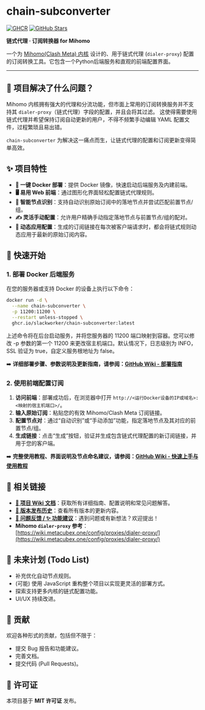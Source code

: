 # chain-subconverter

[![GHCR](https://img.shields.io/badge/GHCR-chain--subconverter-blue?logo=github)](https://github.com/slackworker/chain-subconverter/pkgs/container/chain-subconverter)
[![GitHub Stars](https://img.shields.io/github/stars/slackworker/chain-subconverter.svg?style=social&label=Star&maxAge=2592000)](https://github.com/slackworker/chain-subconverter/stargazers/)

**链式代理 · 订阅转换器 for Mihomo**

一个为 [Mihomo(Clash Meta) 内核](https://wiki.metacubex.one/) 设计的、用于链式代理 (`dialer-proxy`) 配置的订阅转换工具。它包含一个Python后端服务和直观的前端配置界面。

---

## 🤔 项目解决了什么问题？

Mihomo 内核拥有强大的代理和分流功能，但市面上常用的订阅转换服务并不支持其 `dialer-proxy`（链式代理）字段的配置，并且会将其过滤。 这使得需要使用链式代理并希望保持订阅自动更新的用户，不得不频繁手动编辑 YAML 配置文件，过程繁琐且易出错。

`chain-subconverter` 为解决这一痛点而生，让链式代理的配置和订阅更新变得简单高效。

## ✨ 项目特性

* **🐳 一键 Docker 部署**：提供 Docker 镜像，快速启动后端服务及内建前端。
* **🖥️ 易用 Web 前端**：通过图形化界面轻松配置链式代理规则。
* **🤖 智能节点识别**：支持自动识别原始订阅中的落地节点并尝试匹配前置节点/组。
* **✍️ 灵活手动配置**：允许用户精确手动指定落地节点与前置节点/组的配对。
* **🔄 动态应用配置**：生成的订阅链接在每次被客户端请求时，都会将链式规则动态应用于最新的原始订阅内容。

## 🚀 快速开始

### 1. 部署 Docker 后端服务

在您的服务器或支持 Docker 的设备上执行以下命令：

```bash
docker run -d \
  --name chain-subconverter \
  -p 11200:11200 \
  --restart unless-stopped \
  ghcr.io/slackworker/chain-subconverter:latest
```

上述命令将在后台启动服务，并将您服务器的 11200 端口映射到容器。您可以修改 -p 参数的第一个 11200 来更改宿主机端口。默认情况下，日志级别为 INFO，SSL 验证为 true，自定义服务根地址为 false。

➡️ **详细部署步骤、参数说明及更新指南，请参阅：[GitHub Wiki - 部署指南](https://github.com/slackworker/chain-subconverter/wiki/Deployment-Guide)**

### 2. 使用前端配置订阅

1.  **访问前端**：部署成功后，在浏览器中打开 `http://<运行Docker设备的IP或域名>:<映射的宿主机端口>/`。
2.  **输入原始订阅**：粘贴您的有效 Mihomo/Clash Meta 订阅链接。
3.  **配置节点对**：通过“自动识别”或“手动添加”功能，指定落地节点及其对应的前置节点/组。
4.  **生成链接**：点击“生成”按钮，验证并生成包含链式代理配置的新订阅链接，并用于您的客户端。

➡️ **完整使用教程、界面说明及节点命名建议，请参阅：[GitHub Wiki - 快速上手与使用教程](https://github.com/slackworker/chain-subconverter/wiki)**

## 🔗 相关链接

* **[📖 项目 Wiki 文档](https://github.com/YOUR_USERNAME/YOUR_REPOSITORY/wiki)**：获取所有详细指南、配置说明和常见问题解答。
* **[📜 版本发布历史](https://github.com/YOUR_USERNAME/YOUR_REPOSITORY/releases)**：查看所有版本的更新内容。
* **[🐛 问题反馈 / ✨ 功能建议](https://github.com/YOUR_USERNAME/YOUR_REPOSITORY/issues)**：遇到问题或有新想法？欢迎提出！
* **Mihomo `dialer-proxy` 参考**：[https://wiki.metacubex.one/config/proxies/dialer-proxy/](https://wiki.metacubex.one/config/proxies/dialer-proxy/)

## 🚧 未来计划 (Todo List)

* 补充优化自动节点规则。
* (可能) 使用 JavaScript 重构整个项目以实现更灵活的部署方式。
* 探索支持更多内核的链式配置功能。
* UI/UX 持续改进。

<!-- ➡️ **更详细的未来计划，请参阅：[GitHub Wiki - 未来计划 (Todo List)](https://github.com/YOUR_USERNAME/YOUR_REPOSITORY/wiki/TODO)**  -->

## 🤝 贡献

欢迎各种形式的贡献，包括但不限于：

* 提交 Bug 报告和功能建议。
* 完善文档。
* 提交代码 (Pull Requests)。

<!-- 在提交代码前，请先阅读贡献指南 (如果项目未来提供 `CONTRIBUTING.md`)。 -->

## 📜 许可证

本项目基于 **MIT 许可证** 发布。